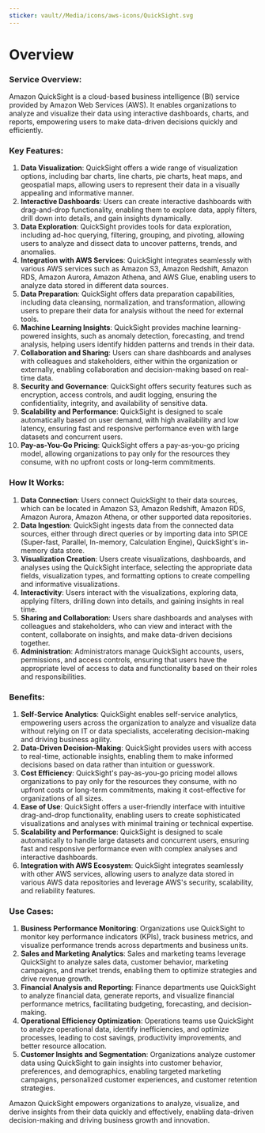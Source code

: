 ```yaml
---
sticker: vault//Media/icons/aws-icons/QuickSight.svg
---
```

# Overview

### Service Overview:

Amazon QuickSight is a cloud-based business intelligence (BI) service provided by Amazon Web Services (AWS). It enables organizations to analyze and visualize their data using interactive dashboards, charts, and reports, empowering users to make data-driven decisions quickly and efficiently.

### Key Features:

1. **Data Visualization**: QuickSight offers a wide range of visualization options, including bar charts, line charts, pie charts, heat maps, and geospatial maps, allowing users to represent their data in a visually appealing and informative manner.
2. **Interactive Dashboards**: Users can create interactive dashboards with drag-and-drop functionality, enabling them to explore data, apply filters, drill down into details, and gain insights dynamically.
3. **Data Exploration**: QuickSight provides tools for data exploration, including ad-hoc querying, filtering, grouping, and pivoting, allowing users to analyze and dissect data to uncover patterns, trends, and anomalies.
4. **Integration with AWS Services**: QuickSight integrates seamlessly with various AWS services such as Amazon S3, Amazon Redshift, Amazon RDS, Amazon Aurora, Amazon Athena, and AWS Glue, enabling users to analyze data stored in different data sources.
5. **Data Preparation**: QuickSight offers data preparation capabilities, including data cleansing, normalization, and transformation, allowing users to prepare their data for analysis without the need for external tools.
6. **Machine Learning Insights**: QuickSight provides machine learning-powered insights, such as anomaly detection, forecasting, and trend analysis, helping users identify hidden patterns and trends in their data.
7. **Collaboration and Sharing**: Users can share dashboards and analyses with colleagues and stakeholders, either within the organization or externally, enabling collaboration and decision-making based on real-time data.
8. **Security and Governance**: QuickSight offers security features such as encryption, access controls, and audit logging, ensuring the confidentiality, integrity, and availability of sensitive data.
9. **Scalability and Performance**: QuickSight is designed to scale automatically based on user demand, with high availability and low latency, ensuring fast and responsive performance even with large datasets and concurrent users.
10. **Pay-as-You-Go Pricing**: QuickSight offers a pay-as-you-go pricing model, allowing organizations to pay only for the resources they consume, with no upfront costs or long-term commitments.

### How It Works:

1. **Data Connection**: Users connect QuickSight to their data sources, which can be located in Amazon S3, Amazon Redshift, Amazon RDS, Amazon Aurora, Amazon Athena, or other supported data repositories.
2. **Data Ingestion**: QuickSight ingests data from the connected data sources, either through direct queries or by importing data into SPICE (Super-fast, Parallel, In-memory, Calculation Engine), QuickSight's in-memory data store.
3. **Visualization Creation**: Users create visualizations, dashboards, and analyses using the QuickSight interface, selecting the appropriate data fields, visualization types, and formatting options to create compelling and informative visualizations.
4. **Interactivity**: Users interact with the visualizations, exploring data, applying filters, drilling down into details, and gaining insights in real time.
5. **Sharing and Collaboration**: Users share dashboards and analyses with colleagues and stakeholders, who can view and interact with the content, collaborate on insights, and make data-driven decisions together.
6. **Administration**: Administrators manage QuickSight accounts, users, permissions, and access controls, ensuring that users have the appropriate level of access to data and functionality based on their roles and responsibilities.

### Benefits:

1. **Self-Service Analytics**: QuickSight enables self-service analytics, empowering users across the organization to analyze and visualize data without relying on IT or data specialists, accelerating decision-making and driving business agility.
2. **Data-Driven Decision-Making**: QuickSight provides users with access to real-time, actionable insights, enabling them to make informed decisions based on data rather than intuition or guesswork.
3. **Cost Efficiency**: QuickSight's pay-as-you-go pricing model allows organizations to pay only for the resources they consume, with no upfront costs or long-term commitments, making it cost-effective for organizations of all sizes.
4. **Ease of Use**: QuickSight offers a user-friendly interface with intuitive drag-and-drop functionality, enabling users to create sophisticated visualizations and analyses with minimal training or technical expertise.
5. **Scalability and Performance**: QuickSight is designed to scale automatically to handle large datasets and concurrent users, ensuring fast and responsive performance even with complex analyses and interactive dashboards.
6. **Integration with AWS Ecosystem**: QuickSight integrates seamlessly with other AWS services, allowing users to analyze data stored in various AWS data repositories and leverage AWS's security, scalability, and reliability features.

### Use Cases:

1. **Business Performance Monitoring**: Organizations use QuickSight to monitor key performance indicators (KPIs), track business metrics, and visualize performance trends across departments and business units.
2. **Sales and Marketing Analytics**: Sales and marketing teams leverage QuickSight to analyze sales data, customer behavior, marketing campaigns, and market trends, enabling them to optimize strategies and drive revenue growth.
3. **Financial Analysis and Reporting**: Finance departments use QuickSight to analyze financial data, generate reports, and visualize financial performance metrics, facilitating budgeting, forecasting, and decision-making.
4. **Operational Efficiency Optimization**: Operations teams use QuickSight to analyze operational data, identify inefficiencies, and optimize processes, leading to cost savings, productivity improvements, and better resource allocation.
5. **Customer Insights and Segmentation**: Organizations analyze customer data using QuickSight to gain insights into customer behavior, preferences, and demographics, enabling targeted marketing campaigns, personalized customer experiences, and customer retention strategies.

Amazon QuickSight empowers organizations to analyze, visualize, and derive insights from their data quickly and effectively, enabling data-driven decision-making and driving business growth and innovation.